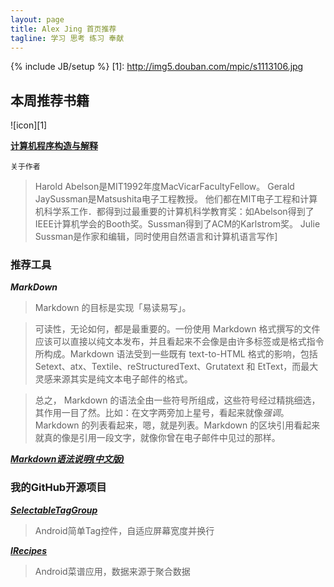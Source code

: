 ```yaml
---
layout: page
title: Alex Jing 首页推荐
tagline: 学习 思考 练习 奉献
---
```

{% include JB/setup %}
[1]: http://img5.douban.com/mpic/s1113106.jpg

## 本周推荐书籍

![icon][1]

[**计算机程序构造与解释**](href=“http://book.douban.com/subject/1148282/)

`关于作者`


> Harold Abelson是MIT1992年度MacVicarFacultyFellow。
Gerald JaySussman是Matsushita电子工程教授。
他们都在MIT电子工程和计算机科学系工作．都得到过最重要的计算机科学教育奖：如Abelson得到了IEEE计算机学会的Booth奖。Sussman得到了ACM的Karlstrom奖。
Julie Sussman是作家和编辑，同时使用自然语言和计算机语言写作]

### 推荐工具
***MarkDown***

>Markdown 的目标是实现「易读易写」。

>可读性，无论如何，都是最重要的。一份使用 Markdown 格式撰写的文件应该可以直接以纯文本发布，并且看起来不会像是由许多标签或是格式指令所构成。Markdown 语法受到一些既有 text-to-HTML 格式的影响，包括 Setext、atx、Textile、reStructuredText、Grutatext 和 EtText，而最大灵感来源其实是纯文本电子邮件的格式。

>总之， Markdown 的语法全由一些符号所组成，这些符号经过精挑细选，其作用一目了然。比如：在文字两旁加上星号，看起来就像*强调*。Markdown 的列表看起来，嗯，就是列表。Markdown 的区块引用看起来就真的像是引用一段文字，就像你曾在电子邮件中见过的那样。

[***Markdown语法说明(中文版)***](http://www.appinn.com/markdown/)


### 我的GitHub开源项目

[***SelectableTagGroup***](https://github.com/JingHaifeng/SelectableTagGroup)

>Android简单Tag控件，自适应屏幕宽度并换行

[***IRecipes***](https://github.com/JingHaifeng/IRecipes)

>Android菜谱应用，数据来源于聚合数据